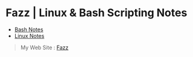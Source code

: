 # Fazz | Linux & Bash Scripting Notes

* [Bash Notes](https://github.com/FazzPy/Bash/blob/main/Bash.sh)
* [Linux Notes](https://github.com/FazzPy/Bash/tree/main/Linux)

> My Web Site : [Fazz](https://fazz.ml)
